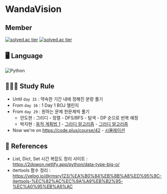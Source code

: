 # WandaVision
## Member
[![solved.ac tier](http://mazassumnida.wtf/api/v2/generate_badge?boj=fight0309)](https://solved.ac/fight0309)
[![solved.ac tier](http://mazassumnida.wtf/api/v2/generate_badge?boj=jihyeon428)](https://solved.ac/jihyeon428)

## 🖥 Language 
![Python](https://img.shields.io/badge/python-3670A0?style=for-the-badge&logo=python&logoColor=ffdd54)

## 👩🏻‍💻 Study Rule
  * Until ```day 15``` : 약속한 기간 내에 정해진 분량 풀기
  * From ```day 16``` : 1 Day 1 BOJ 챌린지
  * From ```day 29``` : 원하는 문제 한문제씩 풀기
    * 안도현 : 그리디 - 정렬 - DFS/BFS - 탐색 - DP 순으로 반복 예정
    * 박지현 : [동적 계획법 1](https://www.acmicpc.net/step/16) - [그리디 알고리즘](https://www.acmicpc.net/step/33) - [그리디 알고리즘](https://www.acmicpc.net/problemset?sort=ac_desc&solvedac_option=xz%2Cxn&tier=6%2C7%2C8%2C9%2C10%2C11%2C12%2C13%2C14%2C15&algo=33&algo_if=and)
  * Now we're on https://code.plus/course/42 - [시뮬레이션](https://www.acmicpc.net/problemset?sort=ac_desc&solvedac_option=xz%2Cxn&tier=6%2C7%2C8%2C9%2C10%2C11%2C12%2C13%2C14%2C15&algo=141&algo_if=and)

  
## 📑 References
  * List, Dict, Set 시간 복잡도 정리 사이트 : https://2dowon.netlify.app/python/data-type-big-o/
  * itertools 함수 정리 : https://velog.io/@rmsry123/%EA%B0%84%EB%8B%A8%ED%95%9C-itertools-%EC%82%AC%EC%9A%A9%EB%B2%95-%EC%A0%95%EB%A6%AC
